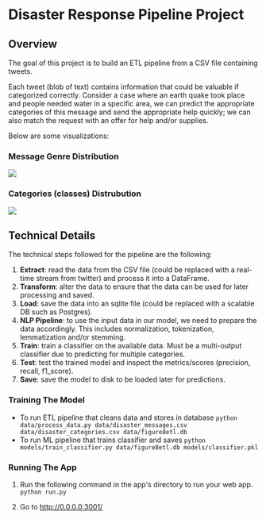# Disaster Response Pipeline Project

## Overview

The goal of this project is to build an ETL pipeline from a CSV file containing tweets.

Each tweet (blob of text) contains information that could be valuable if categorized correctly. Consider a case where an earth quake took place and people needed water in a specific area, we can predict the appropriate categories of this message and send the appropriate help quickly; we can also match the request with an offer for help and/or supplies.

Below are some visualizations:

### Message Genre Distribution

![](https://cl.ly/e4f8082fbe5f/gnome-shell-cloudapp-20HISZ.png)


### Categories (classes) Distrubution

![](https://cl.ly/035f1934fccd/gnome-shell-cloudapp-6RODSZ.png)


## Technical Details

The technical steps followed for the pipeline are the following:

1. __Extract__: read the data from the CSV file (could be replaced with a real-time stream from twitter) and process it into a DataFrame.
2. __Transform__: alter the data to ensure that the data can be used for later processing and saved.
3. __Load__: save the data into an sqlite file (could be replaced with a scalable DB such as Postgres).
4. __NLP Pipeline__: to use the input data in our model, we need to prepare the data accordingly. This includes normalization, tokenization, lemmatization and/or stemming.
5. __Train__: train a classifier on the available data. Must be a multi-output classifier due to predicting for multiple categories.
6. __Test__: test the trained model and inspect the metrics/scores (precision, recall, f1_score).
7. __Save__: save the model to disk to be loaded later for predictions.


### Training The Model

- To run ETL pipeline that cleans data and stores in database
        `python data/process_data.py data/disaster_messages.csv data/disaster_categories.csv data/figure8etl.db`
- To run ML pipeline that trains classifier and saves
    `python models/train_classifier.py data/figure8etl.db models/classifier.pkl`


### Running The App

1. Run the following command in the app's directory to run your web app.
    `python run.py`

2. Go to http://0.0.0.0:3001/

